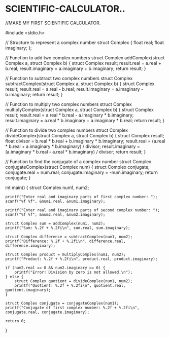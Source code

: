 # SCIENTIFIC-CALCULATOR..
//MAKE MY FIRST SCIENTIFIC CALCULATOR.

#include <stdio.h>

// Structure to represent a complex number
struct Complex {
    float real;
    float imaginary;
};

// Function to add two complex numbers
struct Complex addComplex(struct Complex a, struct Complex b) {
    struct Complex result;
    result.real = a.real + b.real;
    result.imaginary = a.imaginary + b.imaginary;
    return result;
}

// Function to subtract two complex numbers
struct Complex subtractComplex(struct Complex a, struct Complex b) {
    struct Complex result;
    result.real = a.real - b.real;
    result.imaginary = a.imaginary - b.imaginary;
    return result;
}

// Function to multiply two complex numbers
struct Complex multiplyComplex(struct Complex a, struct Complex b) {
    struct Complex result;
    result.real = a.real * b.real - a.imaginary * b.imaginary;
    result.imaginary = a.real * b.imaginary + a.imaginary * b.real;
    return result;
}

// Function to divide two complex numbers
struct Complex divideComplex(struct Complex a, struct Complex b) {
    struct Complex result;
    float divisor = b.real * b.real + b.imaginary * b.imaginary;
    result.real = (a.real * b.real + a.imaginary * b.imaginary) / divisor;
    result.imaginary = (a.imaginary * b.real - a.real * b.imaginary) / divisor;
    return result;
}

// Function to find the conjugate of a complex number
struct Complex conjugateComplex(struct Complex num) {
    struct Complex conjugate;
    conjugate.real = num.real;
    conjugate.imaginary = -num.imaginary;
    return conjugate;
}

int main() {
    struct Complex num1, num2;

    printf("Enter real and imaginary parts of first complex number: ");
    scanf("%f %f", &num1.real, &num1.imaginary);

    printf("Enter real and imaginary parts of second complex number: ");
    scanf("%f %f", &num2.real, &num2.imaginary);

    struct Complex sum = addComplex(num1, num2);
    printf("Sum: %.2f + %.2fi\n", sum.real, sum.imaginary);

    struct Complex difference = subtractComplex(num1, num2);
    printf("Difference: %.2f + %.2fi\n", difference.real, difference.imaginary);

    struct Complex product = multiplyComplex(num1, num2);
    printf("Product: %.2f + %.2fi\n", product.real, product.imaginary);

    if (num2.real == 0 && num2.imaginary == 0) {
        printf("Error! Division by zero is not allowed.\n");
    } else {
        struct Complex quotient = divideComplex(num1, num2);
        printf("Quotient: %.2f + %.2fi\n", quotient.real, quotient.imaginary);
    }

    struct Complex conjugate = conjugateComplex(num1);
    printf("Conjugate of first complex number: %.2f + %.2fi\n", conjugate.real, conjugate.imaginary);

    return 0;
}


 


    

    

    
          
            





    

            
